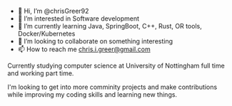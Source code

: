 - 👋 Hi, I’m @chrisGreer92
- 👀 I’m interested in Software development
- 🌱 I’m currently learning Java, SpringBoot, C++, Rust, OR tools, Docker/Kubernetes
- 💞️ I’m looking to collaborate on something interesting
- 📫 How to reach me chris.i.greer@gmail.com

Currently studying computer science at University of Nottingham full time and working part time. 

I'm looking to get into more comminity projects and make contributions while improving my coding skills and learning new things.
